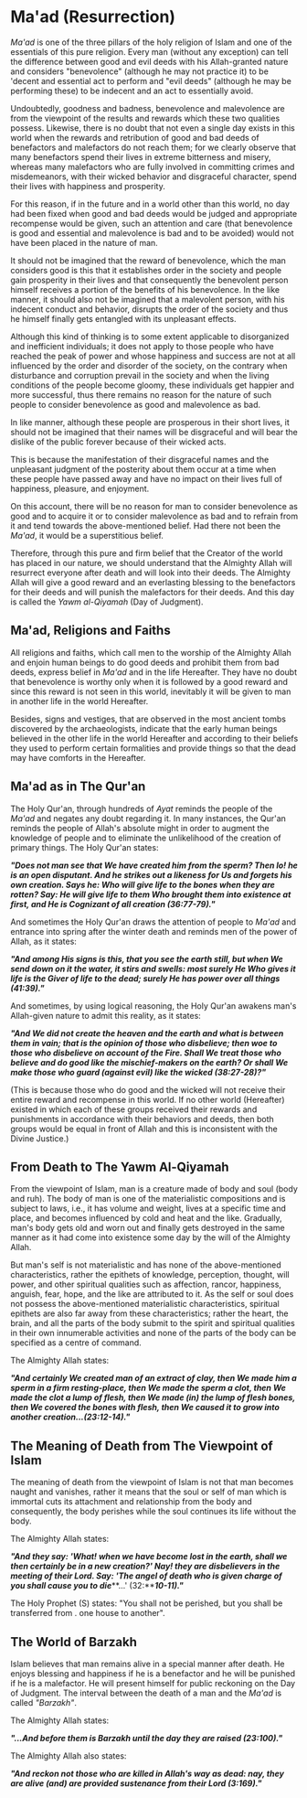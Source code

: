 Ma'ad (Resurrection)
====================

*Ma'ad* is one of the three pillars of the holy religion of Islam and
one of the essentials of this pure religion. Every man (without any
exception) can tell the difference between good and evil deeds with his
Allah-granted nature and considers "benevolence" (although he may not
practice it) to be 'decent and essential act to perform and "evil deeds"
(although he may be performing these) to be indecent and an act to
essentially avoid.

Undoubtedly, goodness and badness, benevolence and malevolence are from
the viewpoint of the results and rewards which these two qualities
possess. Likewise, there is no doubt that not even a single day exists
in this world when the rewards and retribution of good and bad deeds of
benefactors and malefactors do not reach them; for we clearly observe
that many benefactors spend their lives in extreme bitterness and
misery, whereas many malefactors who are fully involved in committing
crimes and misdemeanors, with their wicked behavior and disgraceful
character, spend their lives with happiness and prosperity.

For this reason, if in the future and in a world other than this world,
no day had been fixed when good and bad deeds would be judged and
appropriate recompense would be given, such an attention and care (that
benevolence is good and essential and malevolence is bad and to be
avoided) would not have been placed in the nature of man.

It should not be imagined that the reward of benevolence, which the man
considers good is this that it establishes order in the society and
people gain prosperity in their lives and that consequently the
benevolent person himself receives a portion of the benefits of his
benevolence. In the like manner, it should also not be imagined that a
malevolent person, with his indecent conduct and behavior, disrupts the
order of the society and thus he himself finally gets entangled with its
unpleasant effects.

Although this kind of thinking is to some extent applicable to
disorganized and inefficient individuals; it does not apply to those
people who have reached the peak of power and whose happiness and
success are not at all influenced by the order and disorder of the
society, on the contrary when disturbance and corruption prevail in the
society and when the living conditions of the people become gloomy,
these individuals get happier and more successful, thus there remains no
reason for the nature of such people to consider benevolence as good and
malevolence as bad.

In like manner, although these people are prosperous in their short
lives, it should not be imagined that their names will be disgraceful
and will bear the dislike of the public forever because of their wicked
acts.

This is because the manifestation of their disgraceful names and the
unpleasant judgment of the posterity about them occur at a time when
these people have passed away and have no impact on their lives full of
happiness, pleasure, and enjoyment.

On this account, there will be no reason for man to consider benevolence
as good and to acquire it or to consider malevolence as bad and to
refrain from it and tend towards the above-mentioned belief. Had there
not been the *Ma'ad*, it would be a superstitious belief.

Therefore, through this pure and firm belief that the Creator of the
world has placed in our nature, we should understand that the Almighty
Allah will resurrect everyone after death and will look into their
deeds. The Almighty Allah will give a good reward and an everlasting
blessing to the benefactors for their deeds and will punish the
malefactors for their deeds. And this day is called the *Yawm
al-Qiyamah* (Day of Judgment).

Ma'ad, Religions and Faiths
---------------------------

All religions and faiths, which call men to the worship of the Almighty
Allah and enjoin human beings to do good deeds and prohibit them from
bad deeds, express belief in *Ma'ad* and in the life Hereafter. They
have no doubt that benevolence is worthy only when it is followed by a
good reward and since this reward is not seen in this world, inevitably
it will be given to man in another life in the world Hereafter.

Besides, signs and vestiges, that are observed in the most ancient tombs
discovered by the archaeologists, indicate that the early human beings
believed in the other life in the world Hereafter and according to their
beliefs they used to perform certain formalities and provide things so
that the dead may have comforts in the Hereafter.

Ma'ad as in The Qur'an
----------------------

The Holy Qur'an, through hundreds of *Ayat* reminds the people of the
*Ma'ad* and negates any doubt regarding it. In many instances, the
Qur'an reminds the people of Allah's absolute might in order to augment
the knowledge of people and to eliminate the unlikelihood of the
creation of primary things. The Holy Qur'an states:

***"Does not man see that We have created him from the sperm? Then lo!
he is an open disputant. And he strikes out a likeness for Us and
forgets his own creation. Says he: Who will give life to the bones when
they are rotten? Say: He will give life to them Who brought them into
existence at first, and He is Cognizant of all creation (36:77-79)."***

And sometimes the Holy Qur'an draws the attention of people to *Ma'ad*
and entrance into spring after the winter death and reminds men of the
power of Allah, as it states:

***"And among His signs is this, that you see the earth still, but when
We send down on it the water, it stirs and swells: most surely He Who
gives it life is the Giver of life to the dead; surely He has power over
all things (41:39)."***

And sometimes, by using logical reasoning, the Holy Qur'an awakens man's
Allah-given nature to admit this reality, as it states:

***"And We did not create the heaven and the earth and what is between
them in vain; that is the opinion of those who disbelieve; then woe to
those who disbelieve on account of the Fire. Shall We treat those who
believe and do good like the mischief-makers on the earth? Or shall We
make those who guard (against evil) like the wicked (38:27-28)?"***

(This is because those who do good and the wicked will not receive their
entire reward and recompense in this world. If no other world
(Hereafter) existed in which each of these groups received their rewards
and punishments in accordance with their behaviors and deeds, then both
groups would be equal in front of Allah and this is inconsistent with
the Divine Justice.)

From Death to The Yawm Al-Qiyamah
---------------------------------

From the viewpoint of Islam, man is a creature made of body and soul
(body and ruh). The body of man is one of the materialistic compositions
and is subject to laws, i.e., it has volume and weight, lives at a
specific time and place, and becomes influenced by cold and heat and the
like. Gradually, man's body gets old and worn out and finally gets
destroyed in the same manner as it had come into existence some day by
the will of the Almighty Allah.

But man's self is not materialistic and has none of the above-mentioned
characteristics, rather the epithets of knowledge, perception, thought,
will power, and other spiritual qualities such as affection, rancor,
happiness, anguish, fear, hope, and the like are attributed to it. As
the self or soul does not possess the above-mentioned materialistic
characteristics, spiritual epithets are also far away from these
characteristics; rather the heart, the brain, and all the parts of the
body submit to the spirit and spiritual qualities in their own
innumerable activities and none of the parts of the body can be
specified as a centre of command.

The Almighty Allah states:

***"And certainly We created man of an extract of clay, then We made him
a sperm in a firm resting-place, then We made the sperm a clot, then We
made the clot a lump of flesh, then We made (in) the lump of flesh
bones, then We covered the bones with flesh, then We caused it to grow
into another creation...(23:12-14)."***

The Meaning of Death from The Viewpoint of Islam
------------------------------------------------

The meaning of death from the viewpoint of Islam is not that man becomes
naught and vanishes, rather it means that the soul or self of man which
is immortal cuts its attachment and relationship from the body and
consequently, the body perishes while the soul continues its life
without the body.

The Almighty Allah states:

***"And they say: 'What! when we have become lost in the earth, shall we
then certainly be in a new creation?' Nay! they are disbelievers in the
meeting of their Lord. Say: 'The angel of death who is given charge of
you shall cause you to die*****...' (32:*****10-11)."***

The Holy Prophet (S) states: "You shall not be perished, but you shall
be transferred from . one house to another".

The World of Barzakh
--------------------

Islam believes that man remains alive in a special manner after death.
He enjoys blessing and happiness if he is a benefactor and he will be
punished if he is a malefactor. He will present himself for public
reckoning on the Day of Judgment. The interval between the death of a
man and the *Ma'ad* is called *"Barzakh"*.

The Almighty Allah states:

***"...And before them is Barzakh until the day they are raised
(23:100)."***

The Almighty Allah also states:

***"And reckon not those who are killed in Allah's way as dead: nay,
they are alive (and) are provided sustenance from their Lord
(3:169)."***


